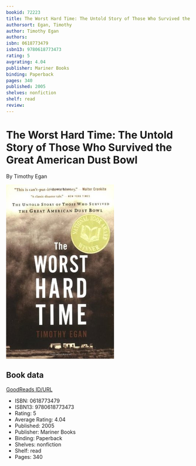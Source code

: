 ```yaml
---
bookid: 72223
title: The Worst Hard Time: The Untold Story of Those Who Survived the Great American Dust Bowl
authorsort: Egan, Timothy
author: Timothy Egan
authors: 
isbn: 0618773479
isbn13: 9780618773473
rating: 5
avgrating: 4.04
publisher: Mariner Books
binding: Paperback
pages: 340
published: 2005
shelves: nonfiction
shelf: read
review: 
---
```


# The Worst Hard Time: The Untold Story of Those Who Survived the Great American Dust Bowl

By Timothy Egan

![](../../assets/bookcovers/1441676713l/72223._SY475_.jpg)

## Book data

[GoodReads ID/URL](https://www.goodreads.com/book/show/72223)

- ISBN: 0618773479
- ISBN13: 9780618773473
- Rating: 5
- Average Rating: 4.04
- Published: 2005
- Publisher: Mariner Books
- Binding: Paperback
- Shelves: nonfiction
- Shelf: read
- Pages: 340

